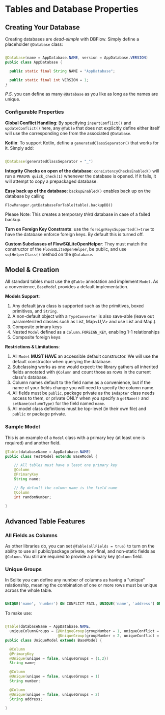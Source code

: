 # Tables and Database Properties

## Creating Your Database

Creating databases are _dead-simple_ with DBFlow. Simply define a placeholder ```@Database``` class:

```java

@Database(name = AppDatabase.NAME, version = AppDatabase.VERSION)
public class AppDatabase {

  public static final String NAME = "AppDatabase";

  public static final int VERSION = 1;
}


```

_P.S._ you can define as many ```@Database``` as you like as long as the names are unique.

### Configurable Properties

**Global Conflict Handling**: By specifying `insertConflict()` and `updateConflict()` here,
any `@Table` that does not explicitly define either itself will use the corresponding one from the associated `@Database`.


**Kotlin**: To support Kotlin, define a ```generatedClassSeparator()```
that works for it. Simply add:

```java

@Database(generatedClassSeparator = "_")

```

**Integrity Checks on open of the database**: ```consistencyChecksEnabled()``` will run a ```PRAGMA quick_check(1)``` whenever the database is opened. If it fails, it will attempt to copy a prepackaged database.

**Easy back up of the database**: ```backupEnabled()``` enables back up on the database by calling
```
FlowManager.getDatabaseForTable(table).backupDB()
```

Please Note: This creates a temporary _third_ database in case of a failed backup.

**Turn on Foreign Key Constrants**: use the `foreignKeysSupported()=true` to have the database enforce foreign keys. By default this is turned off.

**Custom Subclasses of FlowSQLiteOpenHelper**: They must match the constructor of the
`FlowSQLiteOpenHelper`, be public, and use `sqlHelperClass()` method on the `@Database`.

## Model & Creation

All standard tables must use the `@Table` annotation and implement `Model`. As a convenience, `BaseModel` provides a default implementation.

**Models Support**:

  1. Any default java class is supported such as the primitives, boxed primitives, and ```String```.
  2. A non-default object with a ```TypeConverter``` is also save-able (leave out parameterized
    classes such as List<T>, Map<U,V> and use List and Map.).
  3. Composite primary keys
  4. Nested ```Model``` defined as a ```Column.FOREIGN_KEY```, enabling 1-1 relationships
  5. Composite foreign keys

**Restrictions & Limitations**:
  1. All ```Model``` **MUST HAVE** an accessible default constructor. We will use the default constructor when querying the database.
  2. Subclassing works as one would expect: the library gathers all inherited fields annotated with ```@Column``` and count those as rows in the current class's database.
  3. Column names default to the field name as a convenience, but if the name of your fields change you will need to specify the column name.
  4. All fields must be ```public```, package private as the ```$Adapter``` class needs access to them,
  or private ONLY when you specify a `getName()` and `setName(columnType)` for the field named `name`.
  5. All model class definitions must be top-level (in their own file) and ```public``` or package private.

### Sample Model

This is an example of a ```Model``` class with a primary key (at least one is required) and another field.

```java
@Table(databaseName = AppDatabase.NAME)
public class TestModel extends BaseModel {

    // All tables must have a least one primary key
    @Column
    @PrimaryKey
    String name;

    // By default the column name is the field name
    @Column
    int randomNumber;

}

```

## Advanced Table Features

### All Fields as Columns

As other libraries do, you can set ```@Table(allFields = true)``` to turn on the ability to use all public/package private, non-final, and non-static fields as ```@Column```. You still are required to provide a primary key `@Column` field.

### Unique Groups

In Sqlite you can define any number of columns as having a "unique" relationship, meaning the combination of one or more rows must be unique across the whole table.

```SQL

UNIQUE('name', 'number') ON CONFLICT FAIL, UNIQUE('name', 'address') ON CONFLICT ROLLBACK

```

To make use:

```java

@Table(databaseName = AppDatabase.NAME,
  uniqueColumnGroups = {@UniqueGroup(groupNumber = 1, uniqueConflict = ConflictAction.FAIL),
                        @UniqueGroup(groupNumber = 2, uniqueConflict = ConflictAction.ROLLBACK))
public class UniqueModel extends BaseModel {

  @Column
  @PrimaryKey
  @Unique(unique = false, uniqueGroups = {1,2})
  String name;

  @Column
  @Unique(unique = false, uniqueGroups = 1)
  String number;

  @Column
  @Unique(unique = false, uniqueGroups = 2)
  String address;

}

```
